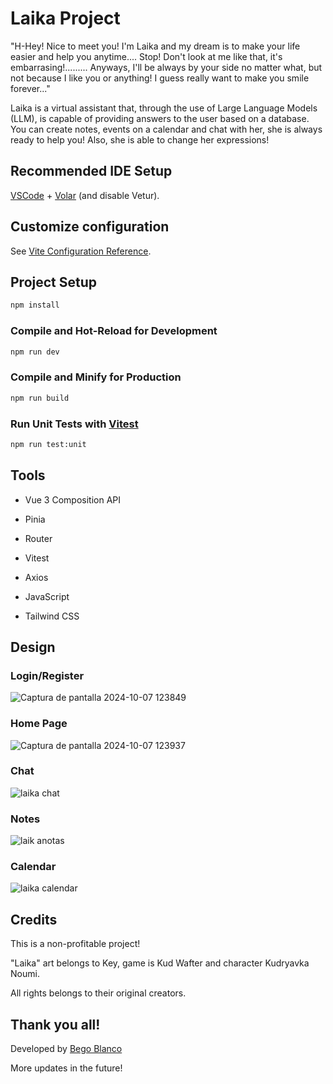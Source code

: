 # Laika Project

"H-Hey! Nice to meet you! I'm Laika and my dream is to make your life easier and help you anytime.... Stop! Don't look at me like that, it's embarrasing!......... Anyways, I'll be always by your side no matter what, but not because I like you or anything! I guess really want to make you smile forever..."

Laika is a virtual assistant that, through the use of Large Language Models (LLM), is capable of providing answers to the user based on a database.
You can create notes, events on a calendar and chat with her, she is always ready to help you! Also, she is able to change her expressions!

## Recommended IDE Setup

[VSCode](https://code.visualstudio.com/) + [Volar](https://marketplace.visualstudio.com/items?itemName=Vue.volar) (and disable Vetur).

## Customize configuration

See [Vite Configuration Reference](https://vitejs.dev/config/).

## Project Setup

```sh
npm install
```

### Compile and Hot-Reload for Development

```sh
npm run dev
```

### Compile and Minify for Production

```sh
npm run build
```

### Run Unit Tests with [Vitest](https://vitest.dev/)

```sh
npm run test:unit
```
## Tools
- Vue 3 Composition API

- Pinia

- Router

- Vitest

- Axios

- JavaScript

- Tailwind CSS

## Design

### Login/Register

![Captura de pantalla 2024-10-07 123849](https://github.com/user-attachments/assets/575b6cf6-b145-4552-83ce-10f907165c69)

### Home Page 

![Captura de pantalla 2024-10-07 123937](https://github.com/user-attachments/assets/594b9db5-5bf9-4d3c-9629-f0ffa4aa4018)

### Chat

![laika chat](https://github.com/user-attachments/assets/e14a8625-a581-486b-87f7-bfc0731f58f6)

### Notes

![laik anotas](https://github.com/user-attachments/assets/ffc2e34d-9a3c-45b9-a587-5fbb6dfd1329)

### Calendar

![laika calendar](https://github.com/user-attachments/assets/3876ea0f-a5b8-4407-a733-cdc17855bd6c)

## Credits
This is a non-profitable project!

"Laika" art belongs to Key, game is Kud Wafter and character Kudryavka Noumi. 

All rights belongs to their original creators.

## Thank you all!

Developed by [Bego Blanco](https://github.com/begoblanco)

More updates in the future!

